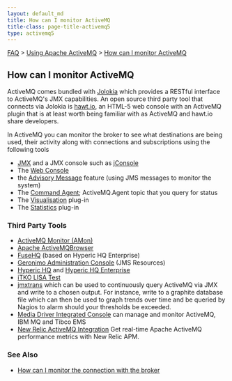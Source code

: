 ```yaml
---
layout: default_md
title: How can I monitor ActiveMQ 
title-class: page-title-activemq5
type: activemq5
---
```


[FAQ](faq) > [Using Apache ActiveMQ](using-apache-activemq) > [How can I monitor ActiveMQ](how-can-i-monitor-activemq)


How can I monitor ActiveMQ
--------------------------

ActiveMQ comes bundled with [Jolokia](http://www.jolokia.org/) which provides a RESTful interface to ActiveMQ's JMX capabilities. An open source third party tool that connects via Jolokia is [hawt.io](http://hawt.io/), an HTML-5 web console with an ActiveMQ plugin that is at least worth being familiar with as ActiveMQ and hawt.io share developers.

In ActiveMQ you can monitor the broker to see what destinations are being used, their activity along with connections and subscriptions using the following tools

*   [JMX](jmx) and a JMX console such as [jConsole](http://java.sun.com/developer/technicalArticles/J2SE/jconsole.html)
*   The [Web Console](web-console)
*   the [Advisory Message](advisory-message) feature (using JMS messages to monitor the system)
*   The [Command Agent](command-agent); ActiveMQ.Agent topic that you query for status
*   The [Visualisation](visualisation) plug-in
*   The [Statistics](statisticsplugin) plug-in

### Third Party Tools

*   [ActiveMQ Monitor (AMon)](http://www.ttmsolutions.com/Transactional_Software_Solutions/Active_Monitor_AMon.php)
*   [Apache ActiveMQBrowser](http://sourceforge.net/projects/activemqbrowser/)
*   [FuseHQ](http://fusesource.com/products/fuse-hq/) (based on Hyperic HQ Enterprise)
*   [Geronimo Administration Console](https://cwiki.apache.org/GMOxDOC11/geronimo-administration-console.html#GeronimoAdministrationConsole-JMSServer) (JMS Resources)
*   [Hyperic HQ](http://www.hyperic.com/products/open-source-systems-monitoring) and [Hyperic HQ Enterprise](http://www.hyperic.com/products/enterprise-systems-monitoring)
*   [iTKO LISA Test](http://www.itko.com/products/jms.jsp)
*   [jmxtrans](https://github.com/jmxtrans/jmxtrans) which can be used to continuously query ActiveMQ via JMX and write to a chosen output. For instance, write to a graphite database file which can then be used to graph trends over time and be queried by Nagios to alarm should your thresholds be exceeded.
*   [Media Driver Integrated Console](https://mediadriver.com/software/) can manage and monitor ActiveMQ, IBM MQ and Tibco EMS
*   [New Relic ActiveMQ Integration](https://newrelic.com/instant-observability/activemq) Get real-time Apache ActiveMQ performance metrics with New Relic APM.

### See Also

*   [How can I monitor the connection with the broker](how-can-i-monitor-the-connection-with-the-broker)

